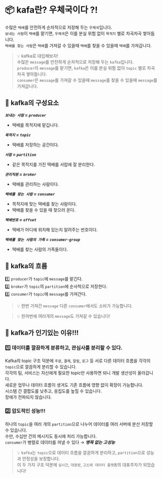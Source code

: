 # 📦 kafa란? 우체국이다 ?!
수많은 `택배`를 안전하게 순차적으로 저장해 두는 `우체국`입니다.  
`보내는 사람`이 `택배`를 맡기면, `우체국`은 이를 분실 위험 없이 `목적지` 별로 차곡차곡 쌓아둡니다.  
`택배를 찾는 사람`은 `택배`를 가져갈 수 있을때 `택배`를 찾을 수 있을때 `택배`를 가져갑니다.
> 💡 kafka로 대입해보자!  
> 수많은 `message`를 안전하게 순차적으로 저장해 두는 `kafka`입니다.  
> `producer`이 `message`를 맡기면, `kafka`은 이를 분실 위험 없이 `topic` 별로 차곡차곡 쌓아둡니다.  
> `consumer`은 `message`를 가져갈 수 있을때 `message`를 찾을 수 있을때 `message`를 가져갑니다.

## 📌 kafka의 구성요소
***`보내는 사람` = `producer`***  
- 택배를 목적지에 맡깁니다.  

***`목적지` = `topic`***   
- 택배를 저장하는 공간이다.  

***`서랍` = `partition`***   
- 같은 목적지를 가진 택배를 서랍에 잘 분리한다.  

***`관리직원` = `broker`***   
- 택배를 관리하는 사람이다.  

***`택배를 찾는 사람` = `consumer`***   
- 목적지에 맞는 택배를 찾는 사람이다.  
- 택배를 찾을 수 있을 때 찾으러 온다.   

***`택배번호` = `offset`***  
- 택배가 어디에 위치해 있는지 알려주는 번호이다.  

***`택배를 찾는 사람의 가족` = `consumer-group`***  
- 택배를 찾는 사람의 가족들이다.  

## 🔄 kafka의 흐름
1️⃣ `producer`가 `topic`에 `message`를 맡긴다.  
2️⃣ `broker`가 `topic`의 `partition`에 순사척으로 저장한다.  
3️⃣ `consumer`가 `topic`에 `message`를 가져간다.
> 💡 한번 가져간 `message` 다른 `consumer`에서도 소비가 가능합니다.

> 💡 한꺼번에 여러개의 `message`도 가져갈 수 있습니다! 

## 🫢 kafka가 인기있는 이유!!!
### 1️⃣ 데이터를 깔끔하게 분류하고, 관심사를 분리할 수 있다.
Kafka의 topic 구조 덕분에 `주문`, `결제`, `알림`, `로그` 등 서로 다른 데이터 흐름을 각각의 `topic`으로 깔끔하게 분리할 수 있습니다.  
각각의 팀, 서비스는 자신에게 필요한 topic만 사용하면 되니 개발 생산성이 올라갑니다.  
새로운 업무나 데이터 흐름이 생겨도 기존 흐름에 영향 없이 확장이 가능합니다.  
시스템 간 결합도를 낮추고, 응집도를 높힐 수 있습니다.  
장애가 전파되지 않습니다.

### 2️⃣ 압도적인 성능!!!
하나의 `topic`을 여러 개의 `partition`으로 나누어 데이터를 여러 서버에 분산 저장할 수 있습니다.   
수만, 수십만 건의 메시지도 동시에 처리 가능합니다.  
`consumer`가 병렬로 데이터를 꺼낼 수 있다 → ***병목 없는 고성능***

> 💡 `kafka`는 `topic`으로 데이터 흐름을 깔끔하게 분리하고, `partition`으로 성능과 안정성을 보장합니다.  
> 이 두 가지 구조 덕분에 `실시간`, `대용량`, `고신뢰 데이터 플랫폼`의 대표주자가 되었습니다!
